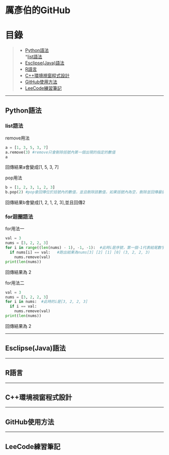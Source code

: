 厲彥伯的GitHub
====
# 目錄
>* [Python語法](#Python語法)  
    *[list語法](#list語法)
>* [Esclipse(Java)語法](#Esclipse(Java)語法)
>* [R語言](#R語言)
>* [C++環境視窗程式設計](#C++環境視窗程式設計)
>* [GitHub使用方法](#GitHub使用方法)
>* [LeeCode練習筆記](#LeeCode練習筆記)

---------------
## Python語法
### list語法 <br>

remove用法
```python
a = [1, 3, 5, 3, 7]
a.remove(3) #remove只會刪除括號內第一個出現的指定的數值
a
```
回傳結果a會變成[1, 5, 3, 7]

pop用法
```python
b = [1, 2, 3, 1, 2, 3]
b.pop(2) #pop會回傳位於括號內的數值，並且刪除該數值，如果括號內為空，刪除並回傳最後一個數值
```
回傳結果b會變成[1, 2, 1, 2, 3],並且回傳2

### for迴圈語法

for用法一
```python
val = 3
nums = [3, 2, 2, 3]
for i in range((len(nums) - 1), -1, -1):  #此時i是序號，第一個-1代表結尾數字且不包含，最後一個-1代表每次增加-1
  if nums[i] == val:   #跑出結果為nums[3] [2] [1] [0] (3, 2, 2, 3)
    nums.remove(val)
print(len(nums))
```
回傳結果為 2

for用法二
```python
val = 3
nums = [3, 2, 2, 3]
for i in nums:  #此時的i是[3, 2, 2, 3]
  if i == val:
    nums.remove(val)
print(len(nums))
```
回傳結果為 2



-----
## Esclipse(Java)語法

-----
## R語言

-----
## C++環境視窗程式設計

-----
## GitHub使用方法

-----
## LeeCode練習筆記

